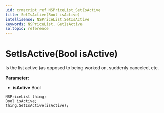 ```yaml
---
uid: crmscript_ref_NSPriceList_SetIsActive
title: SetIsActive(Bool isActive)
intellisense: NSPriceList.SetIsActive
keywords: NSPriceList, GetIsActive
so.topic: reference
---
```


# SetIsActive(Bool isActive)

Is the list active (as opposed to being worked on, suddenly canceled, etc.

**Parameter:** 
* **isActive** Bool

```crmscript
NSPriceList thing;
Bool isActive;
thing.SetIsActive(isActive);
```

